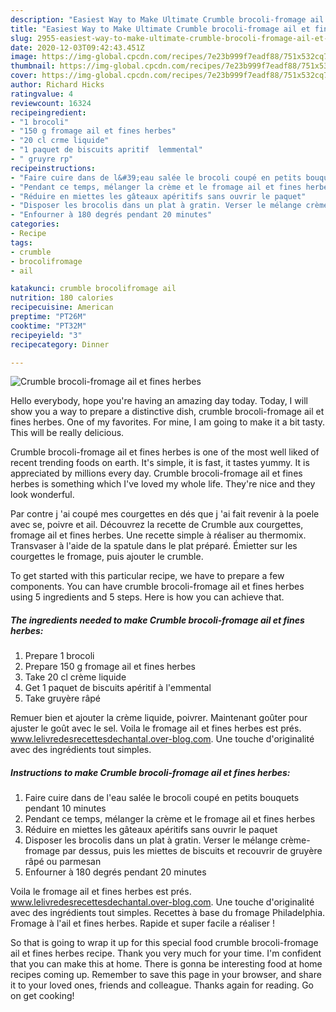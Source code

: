 ```yaml
---
description: "Easiest Way to Make Ultimate Crumble brocoli-fromage ail et fines herbes"
title: "Easiest Way to Make Ultimate Crumble brocoli-fromage ail et fines herbes"
slug: 2955-easiest-way-to-make-ultimate-crumble-brocoli-fromage-ail-et-fines-herbes
date: 2020-12-03T09:42:43.451Z
image: https://img-global.cpcdn.com/recipes/7e23b999f7eadf88/751x532cq70/crumble-brocoli-fromage-ail-et-fines-herbes-photo-principale-de-la-recette.jpg
thumbnail: https://img-global.cpcdn.com/recipes/7e23b999f7eadf88/751x532cq70/crumble-brocoli-fromage-ail-et-fines-herbes-photo-principale-de-la-recette.jpg
cover: https://img-global.cpcdn.com/recipes/7e23b999f7eadf88/751x532cq70/crumble-brocoli-fromage-ail-et-fines-herbes-photo-principale-de-la-recette.jpg
author: Richard Hicks
ratingvalue: 4
reviewcount: 16324
recipeingredient:
- "1 brocoli"
- "150 g fromage ail et fines herbes"
- "20 cl crme liquide"
- "1 paquet de biscuits apritif  lemmental"
- " gruyre rp"
recipeinstructions:
- "Faire cuire dans de l&#39;eau salée le brocoli coupé en petits bouquets pendant 10 minutes"
- "Pendant ce temps, mélanger la crème et le fromage ail et fines herbes"
- "Réduire en miettes les gâteaux apéritifs sans ouvrir le paquet"
- "Disposer les brocolis dans un plat à gratin. Verser le mélange crème-fromage par dessus, puis les miettes de biscuits et recouvrir de gruyère râpé ou parmesan"
- "Enfourner à 180 degrés pendant 20 minutes"
categories:
- Recipe
tags:
- crumble
- brocolifromage
- ail

katakunci: crumble brocolifromage ail 
nutrition: 180 calories
recipecuisine: American
preptime: "PT26M"
cooktime: "PT32M"
recipeyield: "3"
recipecategory: Dinner

---
```



![Crumble brocoli-fromage ail et fines herbes](https://img-global.cpcdn.com/recipes/7e23b999f7eadf88/751x532cq70/crumble-brocoli-fromage-ail-et-fines-herbes-photo-principale-de-la-recette.jpg)

Hello everybody, hope you're having an amazing day today. Today, I will show you a way to prepare a distinctive dish, crumble brocoli-fromage ail et fines herbes. One of my favorites. For mine, I am going to make it a bit tasty. This will be really delicious.

Crumble brocoli-fromage ail et fines herbes is one of the most well liked of recent trending foods on earth. It's simple, it is fast, it tastes yummy. It is appreciated by millions every day. Crumble brocoli-fromage ail et fines herbes is something which I've loved my whole life. They're nice and they look wonderful.

Par contre j &#39;ai coupé mes courgettes en dés que j &#39;ai fait revenir à la poele avec se, poivre et ail. Découvrez la recette de Crumble aux courgettes, fromage ail et fines herbes. Une recette simple à réaliser au thermomix. Transvaser à l&#39;aide de la spatule dans le plat préparé. Émietter sur les courgettes le fromage, puis ajouter le crumble.


To get started with this particular recipe, we have to prepare a few components. You can have crumble brocoli-fromage ail et fines herbes using 5 ingredients and 5 steps. Here is how you can achieve that.

<!--inarticleads1-->

##### The ingredients needed to make Crumble brocoli-fromage ail et fines herbes:

1. Prepare 1 brocoli
1. Prepare 150 g fromage ail et fines herbes
1. Take 20 cl crème liquide
1. Get 1 paquet de biscuits apéritif à l&#39;emmental
1. Take  gruyère râpé


Remuer bien et ajouter la crème liquide, poivrer. Maintenant goûter pour ajuster le goût avec le sel. Voila le fromage ail et fines herbes est prés. www.lelivredesrecettesdechantal.over-blog.com. Une touche d&#39;originalité avec des ingrédients tout simples. 

<!--inarticleads2-->

##### Instructions to make Crumble brocoli-fromage ail et fines herbes:

1. Faire cuire dans de l&#39;eau salée le brocoli coupé en petits bouquets pendant 10 minutes
1. Pendant ce temps, mélanger la crème et le fromage ail et fines herbes
1. Réduire en miettes les gâteaux apéritifs sans ouvrir le paquet
1. Disposer les brocolis dans un plat à gratin. Verser le mélange crème-fromage par dessus, puis les miettes de biscuits et recouvrir de gruyère râpé ou parmesan
1. Enfourner à 180 degrés pendant 20 minutes


Voila le fromage ail et fines herbes est prés. www.lelivredesrecettesdechantal.over-blog.com. Une touche d&#39;originalité avec des ingrédients tout simples. Recettes à base du fromage Philadelphia. Fromage à l&#39;ail et fines herbes. Rapide et super facile a réaliser ! 

So that is going to wrap it up for this special food crumble brocoli-fromage ail et fines herbes recipe. Thank you very much for your time. I'm confident that you can make this at home. There is gonna be interesting food at home recipes coming up. Remember to save this page in your browser, and share it to your loved ones, friends and colleague. Thanks again for reading. Go on get cooking!

